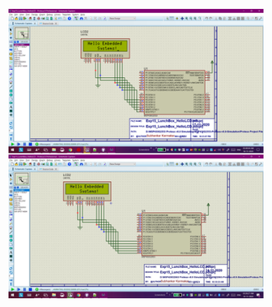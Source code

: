 ![E15.png](https://github.com/Subhankar2000/MSP430G2553-Proteus-v8.9-Simulation/blob/master/blob/E15.png)
![Exp15_LunchBox_HelloLCD-P2_instead_of_P1.jpg](https://github.com/Subhankar2000/MSP430G2553-Proteus-v8.9-Simulation/blob/master/blob/Exp15_LunchBox_HelloLCD-P2_instead_of_P1.jpg)
